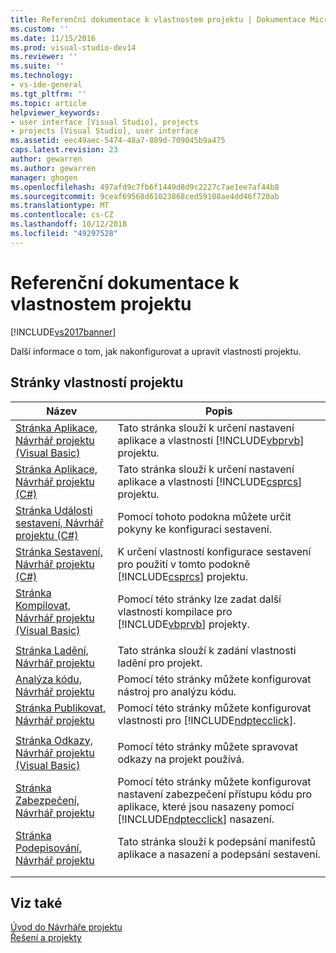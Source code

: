 ```yaml
---
title: Referenční dokumentace k vlastnostem projektu | Dokumentace Microsoftu
ms.custom: ''
ms.date: 11/15/2016
ms.prod: visual-studio-dev14
ms.reviewer: ''
ms.suite: ''
ms.technology:
- vs-ide-general
ms.tgt_pltfrm: ''
ms.topic: article
helpviewer_keywords:
- user interface [Visual Studio], projects
- projects [Visual Studio], user interface
ms.assetid: eec49aec-5474-48a7-889d-709045b9a475
caps.latest.revision: 23
author: gewarren
ms.author: gewarren
manager: ghogen
ms.openlocfilehash: 497afd9c7fb6f1449d8d9c2227c7ae1ee7af44b8
ms.sourcegitcommit: 9ceaf69568d61023868ced59108ae4dd46f720ab
ms.translationtype: MT
ms.contentlocale: cs-CZ
ms.lasthandoff: 10/12/2018
ms.locfileid: "49297528"
---
```

# <a name="project-properties-reference"></a>Referenční dokumentace k vlastnostem projektu
[!INCLUDE[vs2017banner](../../includes/vs2017banner.md)]

  
Další informace o tom, jak nakonfigurovat a upravit vlastnosti projektu.  
  
## <a name="project-properties-pages"></a>Stránky vlastností projektu  
  
|Název|Popis|  
|-----------|-----------------|  
|[Stránka Aplikace, Návrhář projektu (Visual Basic)](../../ide/reference/application-page-project-designer-visual-basic.md)|Tato stránka slouží k určení nastavení aplikace a vlastnosti [!INCLUDE[vbprvb](../../includes/vbprvb-md.md)] projektu.|  
|[Stránka Aplikace, Návrhář projektu (C#)](../../ide/reference/application-page-project-designer-csharp.md)|Tato stránka slouží k určení nastavení aplikace a vlastnosti [!INCLUDE[csprcs](../../includes/csprcs-md.md)] projektu.|  
|[Stránka Události sestavení, Návrhář projektu (C#)](../../ide/reference/build-events-page-project-designer-csharp.md)|Pomocí tohoto podokna můžete určit pokyny ke konfiguraci sestavení.|  
|[Stránka Sestavení, Návrhář projektu (C#)](../../ide/reference/build-page-project-designer-csharp.md)|K určení vlastností konfigurace sestavení pro použití v tomto podokně [!INCLUDE[csprcs](../../includes/csprcs-md.md)] projektu.|  
|[Stránka Kompilovat, Návrhář projektu (Visual Basic)](../../ide/reference/compile-page-project-designer-visual-basic.md)|Pomocí této stránky lze zadat další vlastnosti kompilace pro [!INCLUDE[vbprvb](../../includes/vbprvb-md.md)] projekty.|  
|||  
|[Stránka Ladění, Návrhář projektu](../../ide/reference/debug-page-project-designer.md)|Tato stránka slouží k zadání vlastnosti ladění pro projekt.|  
|[Analýza kódu, Návrhář projektu](../../ide/reference/code-analysis-project-designer.md)|Pomocí této stránky můžete konfigurovat nástroj pro analýzu kódu.|  
|[Stránka Publikovat, Návrhář projektu](../../ide/reference/publish-page-project-designer.md)|Pomocí této stránky můžete konfigurovat vlastnosti pro [!INCLUDE[ndptecclick](../../includes/ndptecclick-md.md)].|  
|||  
|[Stránka Odkazy, Návrhář projektu (Visual Basic)](../../ide/reference/references-page-project-designer-visual-basic.md)|Pomocí této stránky můžete spravovat odkazy na projekt používá.|  
|[Stránka Zabezpečení, Návrhář projektu](../../ide/reference/security-page-project-designer.md)|Pomocí této stránky můžete konfigurovat nastavení zabezpečení přístupu kódu pro aplikace, které jsou nasazeny pomocí [!INCLUDE[ndptecclick](../../includes/ndptecclick-md.md)] nasazení.|  
|[Stránka Podepisování, Návrhář projektu](../../ide/reference/signing-page-project-designer.md)|Tato stránka slouží k podepsání manifestů aplikace a nasazení a podepsání sestavení.|  
|||  
|||  
  
## <a name="see-also"></a>Viz také  
 [Úvod do Návrháře projektu](http://msdn.microsoft.com/en-us/898dd854-c98d-430c-ba1b-a913ce3c73d7)   
 [Řešení a projekty](../../ide/solutions-and-projects-in-visual-studio.md)



